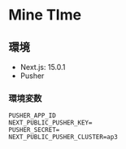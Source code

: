 # Mine TIme

## 環境

- Next.js: 15.0.1
- Pusher

### 環境変数

```env
PUSHER_APP_ID
NEXT_PUBLIC_PUSHER_KEY=
PUSHER_SECRET=
NEXT_PUBLIC_PUSHER_CLUSTER=ap3
```
